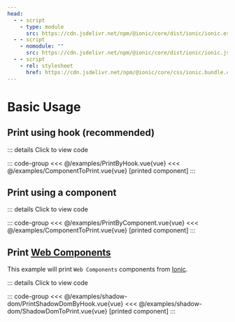 ```yaml
---
head:
  - - script
    - type: module
      src: https://cdn.jsdelivr.net/npm/@ionic/core/dist/ionic/ionic.esm.js
  - - script
    - nomodule: ""
      src: https://cdn.jsdelivr.net/npm/@ionic/core/dist/ionic/ionic.js
  - - script
    - rel: stylesheet
      href: https://cdn.jsdelivr.net/npm/@ionic/core/css/ionic.bundle.css
---
```


# Basic Usage

<script setup>
import PrintByComponent from "../examples/PrintByComponent.vue"; 
import PrintByHook from "../examples/PrintByHook.vue"; 
import PrintShadowDomByHook from "../examples/shadow-dom/PrintShadowDomByHook.vue";
</script>

## Print using hook (recommended)

<PrintByHook />

::: details Click to view code

::: code-group
<<< @/examples/PrintByHook.vue{vue}
<<< @/examples/ComponentToPrint.vue{vue} [printed component]
:::

## Print using a component

<PrintByComponent />

::: details Click to view code

::: code-group
<<< @/examples/PrintByComponent.vue{vue}
<<< @/examples/ComponentToPrint.vue{vue} [printed component]
:::

## Print [Web Components](https://developer.mozilla.org/en-US/docs/Web/API/Web_components)

This example will print `Web Components` components from [Ionic](https://ionicframework.com/).

<PrintShadowDomByHook />

::: details Click to view code

::: code-group
<<< @/examples/shadow-dom/PrintShadowDomByHook.vue{vue}
<<< @/examples/shadow-dom/ShadowDomToPrint.vue{vue} [printed component]
:::
